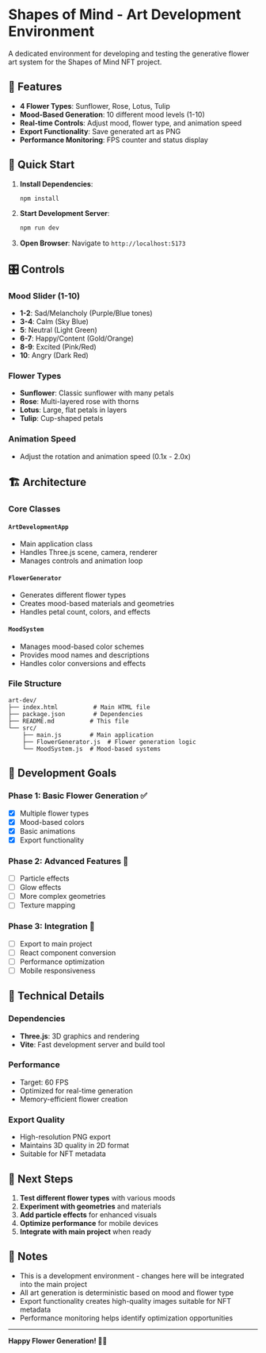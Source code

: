 # Shapes of Mind - Art Development Environment

A dedicated environment for developing and testing the generative flower art system for the Shapes of Mind NFT project.

## 🎨 Features

- **4 Flower Types**: Sunflower, Rose, Lotus, Tulip
- **Mood-Based Generation**: 10 different mood levels (1-10)
- **Real-time Controls**: Adjust mood, flower type, and animation speed
- **Export Functionality**: Save generated art as PNG
- **Performance Monitoring**: FPS counter and status display

## 🚀 Quick Start

1. **Install Dependencies**:
   ```bash
   npm install
   ```

2. **Start Development Server**:
   ```bash
   npm run dev
   ```

3. **Open Browser**:
   Navigate to `http://localhost:5173`

## 🎛️ Controls

### Mood Slider (1-10)
- **1-2**: Sad/Melancholy (Purple/Blue tones)
- **3-4**: Calm (Sky Blue)
- **5**: Neutral (Light Green)
- **6-7**: Happy/Content (Gold/Orange)
- **8-9**: Excited (Pink/Red)
- **10**: Angry (Dark Red)

### Flower Types
- **Sunflower**: Classic sunflower with many petals
- **Rose**: Multi-layered rose with thorns
- **Lotus**: Large, flat petals in layers
- **Tulip**: Cup-shaped petals

### Animation Speed
- Adjust the rotation and animation speed (0.1x - 2.0x)

## 🏗️ Architecture

### Core Classes

#### `ArtDevelopmentApp`
- Main application class
- Handles Three.js scene, camera, renderer
- Manages controls and animation loop

#### `FlowerGenerator`
- Generates different flower types
- Creates mood-based materials and geometries
- Handles petal count, colors, and effects

#### `MoodSystem`
- Manages mood-based color schemes
- Provides mood names and descriptions
- Handles color conversions and effects

### File Structure
```
art-dev/
├── index.html          # Main HTML file
├── package.json        # Dependencies
├── README.md          # This file
└── src/
    ├── main.js        # Main application
    ├── FlowerGenerator.js  # Flower generation logic
    └── MoodSystem.js  # Mood-based systems
```

## 🎯 Development Goals

### Phase 1: Basic Flower Generation ✅
- [x] Multiple flower types
- [x] Mood-based colors
- [x] Basic animations
- [x] Export functionality

### Phase 2: Advanced Features 🚧
- [ ] Particle effects
- [ ] Glow effects
- [ ] More complex geometries
- [ ] Texture mapping

### Phase 3: Integration 🚧
- [ ] Export to main project
- [ ] React component conversion
- [ ] Performance optimization
- [ ] Mobile responsiveness

## 🔧 Technical Details

### Dependencies
- **Three.js**: 3D graphics and rendering
- **Vite**: Fast development server and build tool

### Performance
- Target: 60 FPS
- Optimized for real-time generation
- Memory-efficient flower creation

### Export Quality
- High-resolution PNG export
- Maintains 3D quality in 2D format
- Suitable for NFT metadata

## 🚀 Next Steps

1. **Test different flower types** with various moods
2. **Experiment with geometries** and materials
3. **Add particle effects** for enhanced visuals
4. **Optimize performance** for mobile devices
5. **Integrate with main project** when ready

## 📝 Notes

- This is a development environment - changes here will be integrated into the main project
- All art generation is deterministic based on mood and flower type
- Export functionality creates high-quality images suitable for NFT metadata
- Performance monitoring helps identify optimization opportunities

---

**Happy Flower Generation! 🌸✨**
